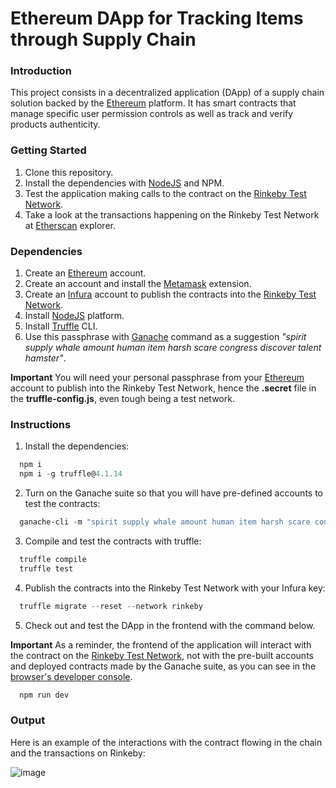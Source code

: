 # Ethereum DApp for Tracking Items through Supply Chain

### Introduction

This project consists in a decentralized application (DApp) of a supply chain solution backed by the [Ethereum](https://ethereum.org/en/) platform. It has smart contracts that manage specific user permission controls as well as track and verify products authenticity.

### Getting Started

1. Clone this repository.
2. Install the dependencies with [NodeJS](https://nodejs.org/en/) and NPM.
3. Test the application making calls to the contract on the [Rinkeby Test Network](https://rinkeby.etherscan.io/).
4. Take a look at the transactions happening on the Rinkeby Test Network at [Etherscan](https://rinkeby.etherscan.io/) explorer.

### Dependencies

1. Create an [Ethereum](https://ethereum.org/en/) account.
2. Create an account and install the [Metamask](https://metamask.io/) extension.
3. Create an [Infura](https://infura.io/) account to publish the contracts into the [Rinkeby Test Network](https://rinkeby.etherscan.io/).
4. Install [NodeJS](https://nodejs.org/en/) platform.
5. Install [Truffle](https://www.trufflesuite.com/truffle) CLI.
6. Use this passphrase with [Ganache](https://www.trufflesuite.com/ganache) command as a suggestion _"spirit supply whale amount human item harsh scare congress discover talent hamster"_.

**Important** You will need your personal passphrase from your [Ethereum](https://ethereum.org/en/) account to publish into the Rinkeby Test Network, hence the **.secret** file in the **truffle-config.js**, even tough being a test network.

### Instructions

1. Install the dependencies:

```powershell
  npm i
  npm i -g truffle@4.1.14
```

2. Turn on the Ganache suite so that you will have pre-defined accounts to test the contracts:

```powershell
  ganache-cli -m "spirit supply whale amount human item harsh scare congress discover talent hamster"
```

3. Compile and test the contracts with truffle:

```powershell
  truffle compile
  truffle test
```

4. Publish the contracts into the Rinkeby Test Network with your Infura key:

```powershell
  truffle migrate --reset --network rinkeby
```

5. Check out and test the DApp in the frontend with the command below.

**Important** As a reminder, the frontend of the application will interact with the contract on the [Rinkeby Test Network](https://rinkeby.etherscan.io/), not with the pre-built accounts and deployed contracts made by the Ganache suite, as you can see in the [browser's developer console](https://support.airtable.com/hc/en-us/articles/232313848-How-to-open-the-developer-console#:~:text=To%20open%20the%20developer%20console%20window%20on%20Chrome%2C%20use%20the,then%20select%20%22Developer%20Tools.%22).

```powershell
  npm run dev
```

### Output

Here is an example of the interactions with the contract flowing in the chain and the transactions on Rinkeby:

![image](https://user-images.githubusercontent.com/29313947/113633728-d1193f00-9643-11eb-8743-7a96917e1581.png)
